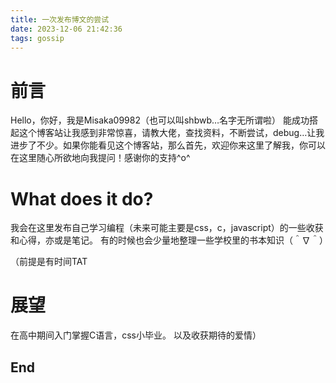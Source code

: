 ```yaml
---
title: 一次发布博文的尝试
date: 2023-12-06 21:42:36
tags: gossip
---
```

# 前言
Hello，你好，我是Misaka09982（也可以叫shbwb…名字无所谓啦）
能成功搭起这个博客站让我感到非常惊喜，请教大佬，查找资料，不断尝试，debug…让我进步了不少。如果你能看见这个博客站，那么首先，欢迎你来这里了解我，你可以在这里随心所欲地向我提问！感谢你的支持^o^

# What does it do?
我会在这里发布自己学习编程（未来可能主要是css，c，javascript）的一些收获和心得，亦或是笔记。
有的时候也会少量地整理一些学校里的书本知识（＾∇＾）

（前提是有时间TAT

# 展望
在高中期间入门掌握C语言，css小毕业。
以及收获期待的爱情）

## End
